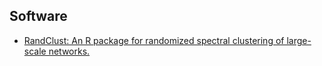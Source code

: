 ## Software

<ul style="margin:0px 0 5px;">
   <li><a href="[https://github.com/XiaoGuo-stat/RandClust](https://github.com/XiaoGuo-stat/RandClust)"><autocolor>RandClust: An R package for randomized spectral clustering of large-scale networks.  
</autocolor></a></li>
</ul>



